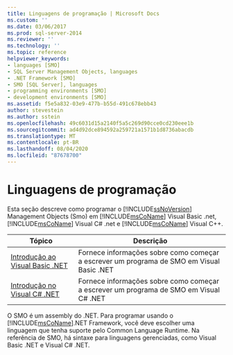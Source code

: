 ```yaml
---
title: Linguagens de programação | Microsoft Docs
ms.custom: ''
ms.date: 03/06/2017
ms.prod: sql-server-2014
ms.reviewer: ''
ms.technology: ''
ms.topic: reference
helpviewer_keywords:
- languages [SMO]
- SQL Server Management Objects, languages
- .NET Framework [SMO]
- SMO [SQL Server], languages
- programming environments [SMO]
- development environments [SMO]
ms.assetid: f5e5a832-03e9-477b-b55d-491c678ebb43
author: stevestein
ms.author: sstein
ms.openlocfilehash: 49c6031d15a2140f5a5c269d90cce0cd230eee1b
ms.sourcegitcommit: ad4d92dce894592a259721a1571b1d8736abacdb
ms.translationtype: MT
ms.contentlocale: pt-BR
ms.lasthandoff: 08/04/2020
ms.locfileid: "87678700"
---
```

# <a name="programming-languages"></a>Linguagens de programação
  Esta seção descreve como programar o [!INCLUDE[ssNoVersion](../../includes/ssnoversion-md.md)] Management Objects (Smo) em [!INCLUDE[msCoName](../../includes/msconame-md.md)] Visual Basic .net, [!INCLUDE[msCoName](../../includes/msconame-md.md)] Visual C# .net e [!INCLUDE[msCoName](../../includes/msconame-md.md)] Visual C++.  
  
|Tópico|Descrição|  
|-----------|-----------------|  
|[Introdução ao Visual Basic .NET](../../database-engine/dev-guide/getting-started-in-visual-basic-net.md)|Fornece informações sobre como começar a escrever um programa de SMO em Visual Basic .NET|  
|[Introdução no Visual C&#35; .NET](smo-programming-getting-started-in-visual-csharp-net.md)|Fornece informações sobre como começar a escrever um programa de SMO em Visual C# .NET|  
  
 O SMO é um assembly do .NET. Para programar usando o [!INCLUDE[msCoName](../../includes/msconame-md.md)].NET Framework, você deve escolher uma linguagem que tenha suporte pelo Common Language Runtime. Na referência de SMO, há sintaxe para linguagens gerenciadas, como Visual Basic .NET e Visual C# .NET.  
  
  
